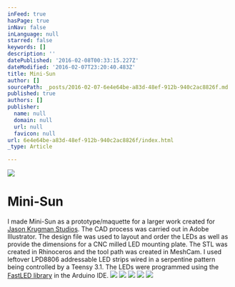 ```yaml
---
inFeed: true
hasPage: true
inNav: false
inLanguage: null
starred: false
keywords: []
description: ''
datePublished: '2016-02-08T00:33:15.227Z'
dateModified: '2016-02-07T23:20:40.483Z'
title: Mini-Sun
author: []
sourcePath: _posts/2016-02-07-6e4e64be-a83d-48ef-912b-940c2ac8826f.md
published: true
authors: []
publisher:
  name: null
  domain: null
  url: null
  favicon: null
url: 6e4e64be-a83d-48ef-912b-940c2ac8826f/index.html
_type: Article

---
```

![](https://the-grid-user-content.s3-us-west-2.amazonaws.com/28340ec4-a0f0-452c-90d2-79da80dc4a0e.png)

# Mini-Sun

I made Mini-Sun as a prototype/maquette for a larger work created for [Jason Krugman Studios][0]. The CAD process was carried out in Adobe Illustrator. The design file was used to layout and order the LEDs as well as provide the dimensions for a CNC milled LED mounting plate. The STL was created in Rhinoceros and the tool path was created in MeshCam. I used leftover LPD8806 addressable LED strips wired in a serpentine pattern being controlled by a Teensy 3.1\. The LEDs were programmed using the [FastLED library][1] in the Arduino IDE.
![](https://the-grid-user-content.s3-us-west-2.amazonaws.com/99bbe956-7f77-407f-880f-d5426d9407f8.JPG)
![](https://the-grid-user-content.s3-us-west-2.amazonaws.com/a8c45691-417b-4238-88ad-9e25e47d00ea.JPG)
![](https://the-grid-user-content.s3-us-west-2.amazonaws.com/77e48e2c-f792-464e-9f17-df303277b372.JPG)
![](https://the-grid-user-content.s3-us-west-2.amazonaws.com/a1904cb7-39a3-459a-a772-b991c7b8bcdf.JPG)
![](https://the-grid-user-content.s3-us-west-2.amazonaws.com/99c9bed0-8457-42a1-825c-f4b4ecd92958.JPG)

[0]: http://www.jasonkrugman.com/
[1]: http://fastled.io/